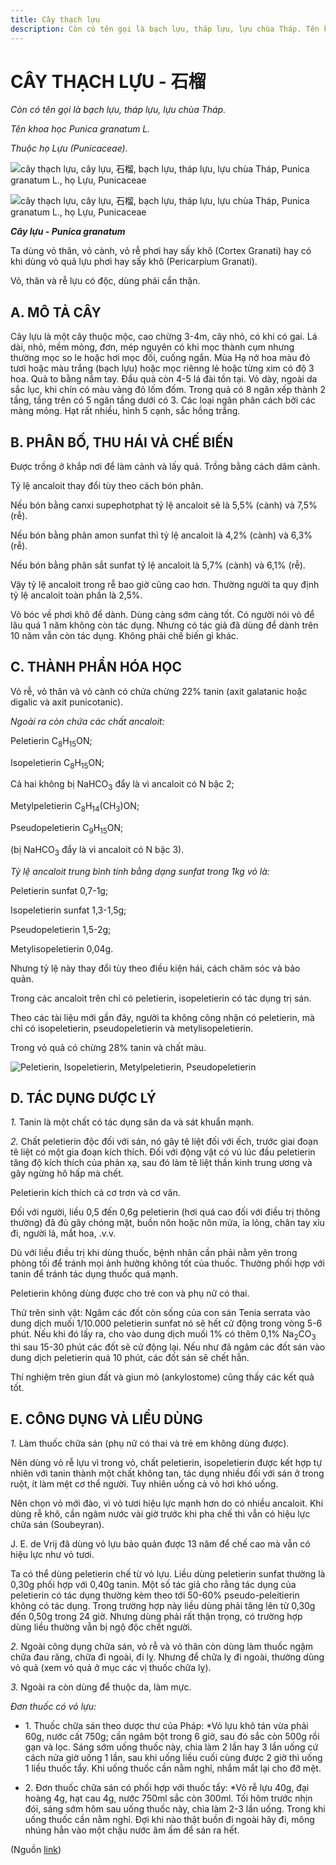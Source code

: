 ```yaml
---
title: Cây thạch lựu
description: Còn có tên gọi là bạch lựu, tháp lựu, lựu chùa Tháp. Tên khoa học Punica granatum L. Thuộc họ Lựu (Punicaceae). Ta dùng vỏ thân, vỏ cành, vỏ rễ phơi hay sấy khô (Cortex Granati) hay có khi dùng vỏ quả lựu phơi hay sấy khô (Pericarpium Granati). Vỏ, thân và rễ lựu có độc, dùng phải cẩn thận.
---
```

# CÂY THẠCH LỰU - 石榴

*Còn có tên gọi là bạch lựu, tháp lựu, lựu chùa Tháp.*

*Tên khoa học Punica granatum L.*

*Thuộc họ Lựu (Punicaceae).*

![cây thạch lựu, cây lựu, 石榴, bạch lựu, tháp lựu, lựu chùa Tháp, Punica granatum L., họ Lựu, Punicaceae](/imgs/do-tat-loi/ctvvtvn/cay-thach-luu.jpg)

![cây thạch lựu, cây lựu, 石榴, bạch lựu, tháp lựu, lựu chùa Tháp, Punica granatum L., họ Lựu, Punicaceae](/imgs/do-tat-loi/ctvvtvn/cay-thach-luu-2.jpg)

***Cây lựu - Punica granatum***

Ta dùng vỏ thân, vỏ cành, vỏ rễ phơi hay sấy khô (Cortex Granati) hay có khi dùng vỏ quả lựu phơi hay sấy khô (Pericarpium Granati).

Vỏ, thân và rễ lựu có độc, dùng phải cẩn thận.

## A. MÔ TẢ CÂY

Cây lựu là một cây thuộc mộc, cao chừng 3-4m, cây nhỏ, có khi có gai. Lá dài, nhỏ, mềm mỏng, đơn, mép nguyên có khi mọc thành cụm nhưng thường mọc so le hoặc hơi mọc đối, cuống ngắn. Mùa Hạ nở hoa màu đỏ tươi hoặc màu trắng (bạch lựu) hoặc mọc riênng lẻ hoặc từng xim có độ 3 hoa. Quả to bằng nắm tay. Đầu quả còn 4-5 lá đài tồn tại. Vỏ dày, ngoài da sắc lục, khi chín có màu vàng đỏ lốm đốm. Trong quả có 8 ngăn xếp thành 2 tầng, tầng trên có 5 ngăn tầng dưới có 3. Các loại ngăn phân cách bởi các màng mỏng. Hạt rất nhiều, hình 5 cạnh, sắc hồng trắng.

## B. PHÂN BỐ, THU HÁI VÀ CHẾ BIẾN

Được trồng ở khắp nơi để làm cảnh và lấy quả. Trồng bằng cách dâm cành.

Tỷ lệ ancaloit thay đổi tùy theo cách bón phân.

Nếu bón bằng canxi supephotphat tỷ lệ ancaloit sẽ là 5,5% (cành) và 7,5% (rễ).

Nếu bón bằng phân amon sunfat thì tỷ lệ ancaloit là 4,2% (cành) và 6,3% (rễ).

Nếu bón bằng phân sắt sunfat tỷ lệ ancaloit là 5,7% (cành) và 6,1% (rễ).

Vậy tỷ lệ ancaloit trong rễ bao giờ cũng cao hơn. Thường người ta quy định tỷ lệ ancaloit toàn phần là 2,5%.

Vỏ bóc về phơi khô để dành. Dùng càng sớm càng tốt. Có người nói vỏ để lâu quá 1 năm không còn tác dụng. Nhưng có tác giả đã dùng để dành trên 10 năm vẫn còn tác dụng. Không phải chế biến gì khác.

## C. THÀNH PHẦN HÓA HỌC

Vỏ rễ, vỏ thân và vỏ cành có chứa chừng 22% tanin (axit galatanic hoặc digalic và axit punicotanic).

*Ngoài ra còn chứa các chất ancaloit:*

Peletierin C<sub>8</sub>H<sub>15</sub>ON;

Isopeletierin C<sub>8</sub>H<sub>15</sub>ON;

Cả hai không bị NaHCO<sub>3</sub> đẩy là vì ancaloit có N bậc 2;

Metylpeletierin C<sub>8</sub>H<sub>14</sub>(CH<sub>3</sub>)ON;

Pseudopeletierin C<sub>9</sub>H<sub>15</sub>ON;

(bị NaHCO<sub>3</sub> đẩy là vì ancaloit có N bậc 3).

*Tỷ lệ ancaloit trung bình tính bằng dạng sunfat trong 1kg vỏ là:*

Peletierin sunfat 0,7-1g;

Isopeletierin sunfat 1,3-1,5g;

Pseudopeletierin 1,5-2g;

Metylisopeletierin 0,04g.

Nhưng tỷ lệ này thay đổi tùy theo điều kiện hái, cách chăm sóc và bảo quản.

Trong các ancaloit trên chỉ có peletierin, isopeletierin có tác dụng trị sán.

Theo các tài liệu mới gần đây, người ta không công nhận có peletierin, mà chỉ có isopeletierin, pseudopeletierin và metylisopeletierin.

Trong vỏ quả có chừng 28% tanin và chất màu.

![Peletierin, Isopeletierin, Metylpeletierin, Pseudopeletierin](/imgs/do-tat-loi/ctvvtvn/cay-thach-luu-3.jpg)

## D. TÁC DỤNG DƯỢC LÝ

*1.* Tanin là một chất có tác dụng săn da và sát khuẩn mạnh.

*2.* Chất peletierin độc đối với sán, nó gây tê liệt đối với ếch, trước giai đoạn tê liệt có một gia đoạn kích thích. Đối với động vật có vú lúc đầu peletierin tăng độ kích thích của phản xạ, sau đó làm tê liệt thần kinh trung ương và gây ngừng hô hấp mà chết.

Peletierin kích thích cả cơ trơn và cơ vân.

Đối với người, liều 0,5 đến 0,6g peletierin (hơi quá cao đối với điều trị thông thường) đã đủ gây chóng mặt, buồn nôn hoặc nôn mửa, ỉa lỏng, chân tay xỉu đi, người lả, mắt hoa, .v.v.

Dù với liều điều trị khi dùng thuốc, bệnh nhân cần phải nằm yên trong phòng tối để tránh mọi ảnh hưởng không tốt của thuốc. Thường phối hợp với tanin để tránh tác dụng thuốc quá mạnh.

Peletierin không dùng được cho trẻ con và phụ nữ có thai.

Thử trên sinh vật: Ngâm các đốt còn sống của con sán Tenia serrata vào dung dịch muối 1/10.000 peletierin sunfat nó sẽ hết cử động trong vòng 5-6 phút. Nếu khi đó lấy ra, cho vào dung dịch muối 1% có thêm 0,1% Na<sub>2</sub>CO<sub>3</sub> thì sau 15-30 phút các đốt sẽ cử động lại. Nếu như đã ngâm các đốt sán vào dung dịch peletierin quá 10 phút, các đốt sán sẽ chết hẳn.

Thí nghiệm trên giun đất và giun mỏ (ankylostome) cũng thấy các kết quả tốt.

## E. CÔNG DỤNG VÀ LIỀU DÙNG

*1.* Làm thuốc chữa sán (phụ nữ có thai và trẻ em không dùng được).

Nên dùng vỏ rễ lựu vì trong vỏ, chất peletierin, isopeletierin được kết hợp tự nhiên với tanin thành một chất không tan, tác dụng nhiều đối với sán ở trong ruột, ít làm mệt cơ thể người. Tuy nhiên uống cả vỏ hơi khó uống.

Nên chọn vỏ mới đào, vì vỏ tươi hiệu lực mạnh hơn do có nhiều ancaloit. Khi dùng rễ khô, cần ngâm nước vài giờ trước khi pha chế thì vẫn có hiệu lực chữa sán (Soubeyran).

J. E. de Vrij đã dùng vỏ lựu bảo quản được 13 năm để chế cao mà vẫn có hiệu lực như vỏ tươi.

Ta có thể dùng peletierin chế từ vỏ lựu. Liều dùng peletierin sunfat thường là 0,30g phối hợp với 0,40g tanin. Một số tác giả cho rằng tác dụng của peletierin có tác dụng thường kèm theo tới 50-60% pseudo-peleitierin không có tác dụng. Trong trường hợp này liều dùng phải tăng lên từ 0,30g đến 0,50g trong 24 giờ. Nhưng dùng phải rất thận trọng, có trường hợp dùng liều thường vẫn bị ngộ độc chết người.

*2.* Ngoài công dụng chữa sán, vỏ rễ và vỏ thân còn dùng làm thuốc ngậm chữa đau răng, chữa đi ngoài, đi lỵ. Nhưng để chữa lỵ đi ngoài, thường dùng vỏ quả (xem vỏ quả ở mục các vị thuốc chữa lỵ).

*3.* Ngoài ra còn dùng để thuộc da, làm mực.

*Đơn thuốc có vỏ lựu:*

* 1\. Thuốc chữa sán theo dược thư của Pháp: *Vỏ lựu khô tán vừa phải 60g, nước cất 750g; cần ngâm bột trong 6 giờ, sau đó sắc còn 500g rồi gạn và lọc. Sáng sớm uống thuốc này, chia làm 2 lần hay 3 lần uống cứ cách nửa giờ uống 1 lần, sau khi uống liều cuối cùng được 2 giờ thì uống 1 liều thuốc tẩy. Khi uống thuốc cần nằm nghỉ, nhắm mắt lại cho đỡ mệt.

* 2\. Đơn thuốc chữa sán có phối hợp với thuốc tẩy: *Vỏ rễ lựu 40g, đại hoàng 4g, hạt cau 4g, nước 750ml sắc còn 300ml. Tối hôm trước nhịn đói, sáng sớm hôm sau uống thuốc này, chia làm 2-3 lần uống. Trong khi uống thuốc cần nằm nghỉ. Đợi khi nào thật buồn đi ngoài hãy đi, mông nhúng hẳn vào một chậu nước âm ấm để sán ra hết.

(Nguồn <a href="http://www.thuocvuonnha.com/nhung-cay-thuoc-va-vi-thuoc-viet-nam/ket-qua-tra-cuu/cay-thach-luu" target="_blank">link</a>)
